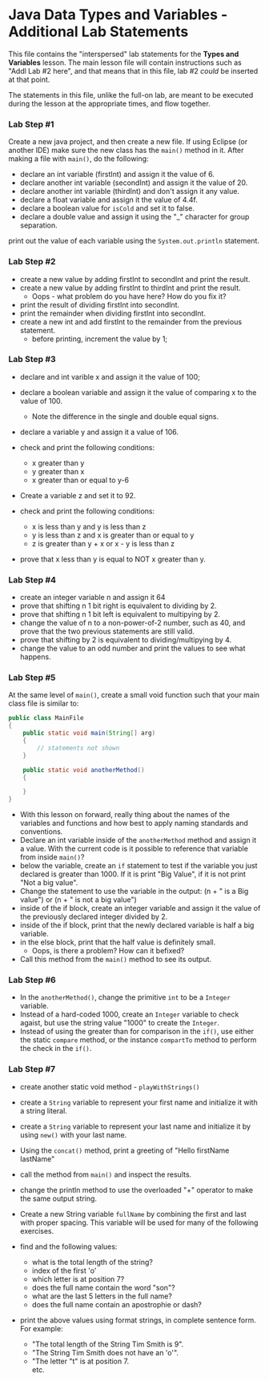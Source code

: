 # Java Data Types and Variables - Additional Lab Statements  

This file contains the "interspersed" lab statements for the **Types and Variables** lesson.  The main lesson file will contain instructions such as "Addl Lab #2 here", and that means that in this file, lab #2 *could* be inserted at that point.  

The statements in this file, unlike the full-on lab, are meant to be executed during the lesson at the appropriate times, and flow together.  


### Lab Step #1
Create a new java project, and then create a new file.  If using Eclipse (or another IDE) make sure the new class has the `main()` method in it.  After making a file with `main()`, do the following:
* declare an int variable (firstInt) and assign it the value of 6.
* declare another int variable (secondInt) and assign it the value of 20.
* declare another int variable (thirdInt) and don't assign it any value.
* declare a float variable and assign it the value of 4.4f.
* declare a boolean value for `isCold` and set it to false.
* declare a double value and assign it using the "_" character for group separation.

print out the value of each variable using the `System.out.println` statement.


### Lab Step #2
* create a new value by adding firstInt to secondInt and print the result.
* create a new value by adding firstInt to thirdInt and print the result.
    - Oops - what problem do you have here?  How do you fix it?
* print the result of dividing firstInt into secondInt.  
* print the remainder when dividing firstInt into secondInt.
* create a new int and add firstInt to the remainder from the previous statement.
  - before printing, increment the value by 1;


### Lab Step #3
* declare and int varible x and assign it the value of 100;
* declare a boolean variable and assign it the value of comparing x to the value of 100.
    - Note the difference in the single and double equal signs.
* declare a variable y and assign it a value of 106.
* check and print the following conditions:
    - x greater than y
    - y greater than x
    - x greater than or equal to y-6

* Create a variable z and set it to 92.
* check and print the following conditions:
    - x is less than y and y is less than z
    - y is less than z and x is greater than or equal to y
    - z is greater than y + x or x - y is less than z
    
* prove that x less than y is equal to NOT x greater than y.


### Lab Step #4
* create an integer variable n and assign it 64
* prove that shifting n 1 bit right is equivalent to dividing by 2.
* prove that shifting n 1 bit left is equivalent to multipying by 2.
* change the value of n to a non-power-of-2 number, such as 40, and prove that the two previous statements are still valid.
* prove that shifting by 2 is equivalent to dividing/multipying by 4.
* change the value to an odd number and print the values to see what happens.



### Lab Step #5  

At the same level of `main()`, create a small void function such that your main class file is similar to:
```java
public class MainFile
{
    public static void main(String[] arg)
    {
        // statements not shown
    }

    public static void anotherMethod()
    {

    }
}
```
* With this lesson on forward, really thing about the names of the variables and functions and how best to apply naming standards and conventions.
* Declare an int variable inside of the `anotherMethod` method and assign it a value.  With the current code is it possible to reference that variable from inside `main()`?
* below the variable, create an `if` statement to test if the variable you just declared is greater than 1000.  If it is print "Big Value", if it is not print "Not a big value".
* Change the statement to use the variable in the output: (n + " is a Big value") or (n + " is not a big value")
* inside of the if block, create an integer variable and assign it the value of the previously declared integer divided by 2.
* inside of the if block, print that the newly declared variable is half a big variable.
* in the else block, print that the half value is definitely small.
    - Oops, is there a problem?  How can it befixed?  
* Call this method from the `main()` method to see its output.

### Lab Step #6
* In the `anotherMethod()`, change the primitive `int` to be a `Integer` variable.
* Instead of a hard-coded 1000, create an `Integer` variable to check agaist, but use the string value "1000" to create the `Integer`.
* Instead of using the greater than for comparison in the `if()`, use either the static `compare` method, or the instance `compartTo` method to perform the check in the `if()`.

   
      
         


### Lab Step #7
* create another static void method - `playWithStrings()`
* create a `String` variable to represent your first name and initialize it with a string literal.
* create a `String` variable to represent your last name and initialize it by using `new()` with your last name.
* Using the `concat()` method, print a greeting of "Hello firstName lastName"
* call the method from `main()` and inspect the results.
* change the println method to use the overloaded "+" operator to make the same output string.
* Create a new String variable `fullName` by combining the first and last with proper spacing.  This variable will be used for many of the following exercises.
* find and the following values:
    - what is the total length of the string?
    - index of the first 'o'
    - which letter is at position 7?
    - does the full name contain the word "son"?
    - what are the last 5 letters in the full name?
    - does the full name contain an apostrophie or dash?

* print the above values using format strings, in complete sentence form.  For example: 
    - "The total length of the String Tim Smith is 9".
    - "The String Tim Smith does not have an 'o'".
    - "The letter "t" is at position 7.  
    etc.


